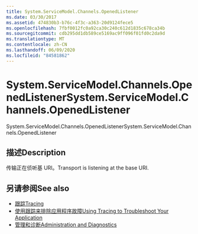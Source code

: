 ```yaml
---
title: System.ServiceModel.Channels.OpenedListener
ms.date: 03/30/2017
ms.assetid: 474830b3-b76c-4f3c-a363-20d9124fece5
ms.openlocfilehash: 7fbf0012fc0a92ca30c240c612d1835c678ca34b
ms.sourcegitcommit: cdb295dd1db589ce5169ac9ff096f01fd0c2da9d
ms.translationtype: MT
ms.contentlocale: zh-CN
ms.lasthandoff: 06/09/2020
ms.locfileid: "84581862"
---
```

# <a name="systemservicemodelchannelsopenedlistener"></a><span data-ttu-id="8cd03-102">System.ServiceModel.Channels.OpenedListener</span><span class="sxs-lookup"><span data-stu-id="8cd03-102">System.ServiceModel.Channels.OpenedListener</span></span>
<span data-ttu-id="8cd03-103">System.ServiceModel.Channels.OpenedListener</span><span class="sxs-lookup"><span data-stu-id="8cd03-103">System.ServiceModel.Channels.OpenedListener</span></span>  
  
## <a name="description"></a><span data-ttu-id="8cd03-104">描述</span><span class="sxs-lookup"><span data-stu-id="8cd03-104">Description</span></span>  
 <span data-ttu-id="8cd03-105">传输正在侦听基 URI。</span><span class="sxs-lookup"><span data-stu-id="8cd03-105">Transport is listening at the base URI.</span></span>  
  
## <a name="see-also"></a><span data-ttu-id="8cd03-106">另请参阅</span><span class="sxs-lookup"><span data-stu-id="8cd03-106">See also</span></span>

- [<span data-ttu-id="8cd03-107">跟踪</span><span class="sxs-lookup"><span data-stu-id="8cd03-107">Tracing</span></span>](index.md)
- [<span data-ttu-id="8cd03-108">使用跟踪来排除应用程序故障</span><span class="sxs-lookup"><span data-stu-id="8cd03-108">Using Tracing to Troubleshoot Your Application</span></span>](using-tracing-to-troubleshoot-your-application.md)
- [<span data-ttu-id="8cd03-109">管理和诊断</span><span class="sxs-lookup"><span data-stu-id="8cd03-109">Administration and Diagnostics</span></span>](../index.md)

